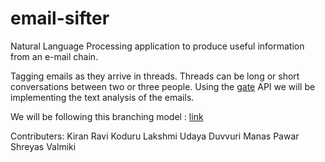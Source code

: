 email-sifter
============
Natural Language Processing application to produce useful information from an e-mail chain.

Tagging emails as they arrive in threads. Threads can be long or short conversations between two or three people. Using the [gate](http://gate.ac.uk/) API we will be implementing the text analysis of the emails.

We will be following this branching model : [link](http://nvie.com/posts/a-successful-git-branching-model/)

Contributers:
Kiran Ravi Koduru
Lakshmi Udaya Duvvuri
Manas Pawar
Shreyas Valmiki